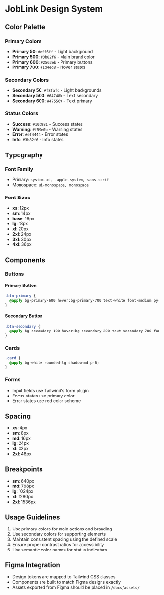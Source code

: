 # JobLink Design System

## Color Palette

### Primary Colors
- **Primary 50**: `#eff6ff` - Light background
- **Primary 500**: `#3b82f6` - Main brand color
- **Primary 600**: `#2563eb` - Primary buttons
- **Primary 700**: `#1d4ed8` - Hover states

### Secondary Colors
- **Secondary 50**: `#f8fafc` - Light backgrounds
- **Secondary 500**: `#64748b` - Text secondary
- **Secondary 600**: `#475569` - Text primary

### Status Colors
- **Success**: `#10b981` - Success states
- **Warning**: `#f59e0b` - Warning states
- **Error**: `#ef4444` - Error states
- **Info**: `#3b82f6` - Info states

## Typography

### Font Family
- Primary: `system-ui, -apple-system, sans-serif`
- Monospace: `ui-monospace, monospace`

### Font Sizes
- **xs**: 12px
- **sm**: 14px
- **base**: 16px
- **lg**: 18px
- **xl**: 20px
- **2xl**: 24px
- **3xl**: 30px
- **4xl**: 36px

## Components

### Buttons

#### Primary Button
```css
.btn-primary {
  @apply bg-primary-600 hover:bg-primary-700 text-white font-medium py-2 px-4 rounded-lg transition-colors;
}
```

#### Secondary Button
```css
.btn-secondary {
  @apply bg-secondary-100 hover:bg-secondary-200 text-secondary-700 font-medium py-2 px-4 rounded-lg transition-colors;
}
```

### Cards
```css
.card {
  @apply bg-white rounded-lg shadow-md p-6;
}
```

### Forms
- Input fields use Tailwind's form plugin
- Focus states use primary color
- Error states use red color scheme

## Spacing

- **xs**: 4px
- **sm**: 8px
- **md**: 16px
- **lg**: 24px
- **xl**: 32px
- **2xl**: 48px

## Breakpoints

- **sm**: 640px
- **md**: 768px
- **lg**: 1024px
- **xl**: 1280px
- **2xl**: 1536px

## Usage Guidelines

1. Use primary colors for main actions and branding
2. Use secondary colors for supporting elements
3. Maintain consistent spacing using the defined scale
4. Ensure proper contrast ratios for accessibility
5. Use semantic color names for status indicators

## Figma Integration

- Design tokens are mapped to Tailwind CSS classes
- Components are built to match Figma designs exactly
- Assets exported from Figma should be placed in `/docs/assets/`